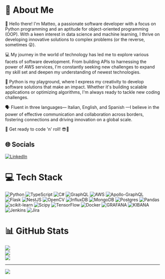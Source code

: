 
# 💫 About Me
👋 Hello there! I'm Matteo, a passionate software developer with a focus on Python programming and an aptitude for object-oriented programming (OOP). With a keen interest in data science and machine learning, I thrive on developing innovative solutions to complex problems (or the reverse, sometimes 😜). 

💻 My journey in the world of technology has led me to explore various facets of software development. From building APIs to harnessing the power of AWS services, I'm constantly seeking new challenges to expand my skill set and deepen my understanding of newest technologies.

 🐍 Python is my playground, where I express my creativity to develop software solutions that make an impact. Whether it's building scalable applications or optimizing algorithms, I'm always ready to tackle new coding challenges. 

🗣️ Fluent in three languages— Italian, English, and Spanish —I believe in the power of effective communication and collaboration across borders, fostering connections and driving innovation on a global scale.

 🚀 Get ready to code 'n' roll!  😎🤟


## 🌐 Socials
[![LinkedIn](https://img.shields.io/badge/LinkedIn-%230077B5.svg?logo=linkedin&logoColor=white)](https://linkedin.com/in/matteorosato) 

# 💻 Tech Stack
![Python](https://img.shields.io/badge/python-3670A0?style=flat&logo=python&logoColor=ffdd54) ![TypeScript](https://img.shields.io/badge/typescript-%23007ACC.svg?style=flat&logo=typescript&logoColor=white) ![C#](https://img.shields.io/badge/c%23-%23239120.svg?style=flat&logo=csharp&logoColor=white) ![GraphQL](https://img.shields.io/badge/-GraphQL-E10098?style=flat&logo=graphql&logoColor=white)  ![AWS](https://img.shields.io/badge/AWS-%23FF9900.svg?style=flat&logo=amazon-aws&logoColor=white)
 ![Apollo-GraphQL](https://img.shields.io/badge/-ApolloGraphQL-311C87?style=flat&logo=apollo-graphql) ![Flask](https://img.shields.io/badge/flask-%23000.svg?style=flat&logo=flask&logoColor=white) ![NestJS](https://img.shields.io/badge/nestjs-%23E0234E.svg?style=flat&logo=nestjs&logoColor=white) ![OpenCV](https://img.shields.io/badge/opencv-%23white.svg?style=flat&logo=opencv&logoColor=white)
  ![InfluxDB](https://img.shields.io/badge/InfluxDB-22ADF6?style=flat&logo=InfluxDB&logoColor=white) ![MongoDB](https://img.shields.io/badge/MongoDB-%234ea94b.svg?style=flat&logo=mongodb&logoColor=white) ![Postgres](https://img.shields.io/badge/postgres-%23316192.svg?style=flat&logo=postgresql&logoColor=white) 
   ![Pandas](https://img.shields.io/badge/pandas-%23150458.svg?style=flat&logo=pandas&logoColor=white) ![scikit-learn](https://img.shields.io/badge/scikit--learn-%23F7931E.svg?style=flat&logo=scikit-learn&logoColor=white) ![Scipy](https://img.shields.io/badge/SciPy-%230C55A5.svg?style=flat&logo=scipy&logoColor=%white) ![TensorFlow](https://img.shields.io/badge/TensorFlow-%23FF6F00.svg?style=flat&logo=TensorFlow&logoColor=white)
   ![Docker](https://img.shields.io/badge/docker-%230db7ed.svg?style=flat&logo=docker&logoColor=white) ![GRAFANA](https://img.shields.io/badge/grafana-F46800.svg?style=flat&logo=grafana&logoColor=white&color=%23F46800) ![KIBANA](https://img.shields.io/badge/kibana-005571.svg?style=flat&logo=kibana&logoColor=white&color=%23005571) ![Jenkins](https://img.shields.io/badge/jenkins-%232C5263.svg?style=flat&logo=jenkins&logoColor=white) ![Jira](https://img.shields.io/badge/jira-%230A0FFF.svg?style=flat&logo=jira&logoColor=white) 
   
# 📊 GitHub Stats
![](https://github-readme-stats.vercel.app/api?username=matteorosato&theme=tokyonight&hide_border=false&include_all_commits=false&count_private=false)<br/>
![](https://github-readme-streak-stats.herokuapp.com/?user=matteorosato&theme=tokyonight&hide_border=false)<br/>
![](https://github-readme-stats.vercel.app/api/top-langs/?username=matteorosato&theme=tokyonight&hide_border=false&include_all_commits=false&count_private=false&layout=compact)

---
[![](https://visitcount.itsvg.in/api?id=matteorosato&icon=0&color=0)](https://visitcount.itsvg.in)

<!-- Proudly created with GPRM ( https://gprm.itsvg.in ) -->
